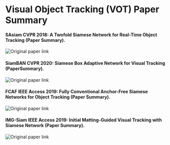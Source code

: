# Visual Object Tracking (VOT) Paper Summary

#### SAsiam CVPR 2018: A Twofold Siamese Network for Real-Time Object Tracking (Paper Summary).
 ![Original paper link](https://arxiv.org/abs/1802.08817)
#### SiamBAN CVPR 2020: Siamese Box Adaptive Network for Visual Tracking (PaperSummary).
![Original paper link](https://arxiv.org/abs/2003.06761)
#### FCAF IEEE Access 2019: Fully Conventional Anchor-Free Siamese Networks for Object Tracking (Paper Summary).
![Original paper link](https://ieeexplore.ieee.org/abstract/document/8817955)
#### IMG-Siam IEEE Access 2019: Initial Matting-Guided Visual Tracking with Siamese Network (Paper Summary).
![Original paper link](https://ieeexplore.ieee.org/stamp/stamp.jsp?arnumber=8674549)

